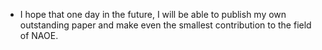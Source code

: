 - I hope that one day in the future, I will be able to publish my own outstanding paper and make even the smallest contribution to the field of NAOE.

